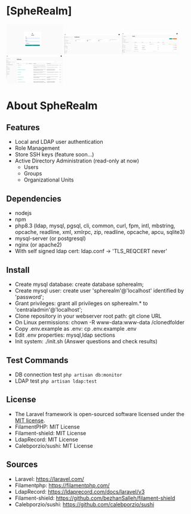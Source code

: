 # [SpheRealm]<br>
<img src="images/spherealm.png" width="30%" height="30%">
<img src="images/spherealm1.png" width="30%" height="30%">
<img src="images/spherealm2.png" width="30%" height="30%">
<img src="images/spherealm3.png" width="30%" height="30%">

# About SpheRealm
## Features
- Local and LDAP user authentication
- Role Management
- Store SSH keys (feature soon...)
- Active Directory Administration (read-only at now)
    - Users
    - Groups
    - Organizational Units

## Dependencies
- nodejs
- npm
- php8.3 (ldap, mysql, pgsql, cli, common, curl, fpm, intl, mbstring, opcache, readline, xml, xmlrpc, zip, readline, opcache, apcu, sqlite3)
- mysql-server (or postgresql)
- nginx (or apache2)
- With self signed ldap cert: ldap.conf -> 'TLS_REQCERT never'

## Install
- Create mysql database: create database spherealm;
- Create mysql user: create user 'spherealm'@'localhost' identified by 'password';
- Grant privileges: grant all privileges on spherealm.* to 'centraladmin'@'localhost';
- Clone repository in your webserver root path: git clone URL
- On Linux permissions: chown -R www-data:www-data /clonedfolder
- Copy .env.example as .env: cp .env.example .env
- Edit .env properties: mysql,ldap sections
- Init system: ./init.sh (Answer questions and check results)

## Test Commands
- DB connection test
``php artisan db:monitor ``
- LDAP test
``php artisan ldap:test ``

## License
- The Laravel framework is open-sourced software licensed under the [MIT license](https://opensource.org/licenses/MIT).
- FilamentPHP: MIT License
- Filament-shield: MIT License
- LdapRecord: MIT License
- Calebporzio/sushi: MIT License

## Sources
- Laravel: https://laravel.com/
- Filamentphp: https://filamentphp.com/
- LdapRecord: https://ldaprecord.com/docs/laravel/v3
- Filament-shield: https://github.com/bezhanSalleh/filament-shield
- Calebporzio/sushi: https://github.com/calebporzio/sushi
